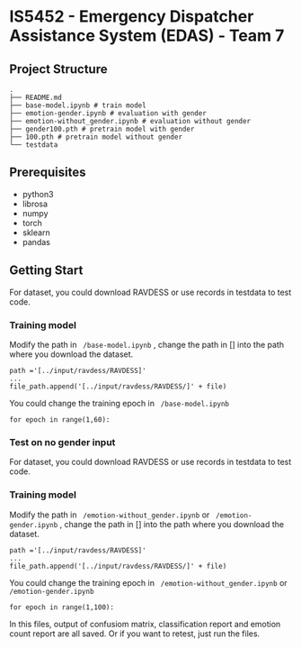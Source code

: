 # IS5452 - Emergency Dispatcher Assistance System (EDAS) - Team 7
## Project Structure
 ``` 
.
├── README.md
├── base-model.ipynb # train model
├── emotion-gender.ipynb # evaluation with gender
├── emotion-without_gender.ipynb # evaluation without gender
├── gender100.pth # pretrain model with gender 
├── 100.pth # pretrain model without gender 
└── testdata
 ``` 
## Prerequisites
- python3
- librosa
- numpy
- torch
- sklearn
- pandas
## Getting Start
For dataset, you could download RAVDESS or use records in testdata to test code.
### Training model
Modify the path in ` /base-model.ipynb` , change the path in [] into the path where you download the dataset.
``` 
path ='[../input/ravdess/RAVDESS]'
...
file_path.append('[../input/ravdess/RAVDESS/]' + file)
``` 
You could change the training epoch in ` /base-model.ipynb` 
``` 
for epoch in range(1,60):
``` 
### Test on no gender input
For dataset, you could download RAVDESS or use records in testdata to test code.
### Training model
Modify the path in ` /emotion-without_gender.ipynb` or ` /emotion-gender.ipynb` , change the path in [] into the path where you download the dataset.
``` 
path ='[../input/ravdess/RAVDESS]'
...
file_path.append('[../input/ravdess/RAVDESS/]' + file)
``` 
You could change the training epoch in ` /emotion-without_gender.ipynb` or ` /emotion-gender.ipynb`
``` 
for epoch in range(1,100):
``` 
In this files, output of confusiom matrix, classification report and emotion count report are all saved. Or if you want to retest, just run the files.
